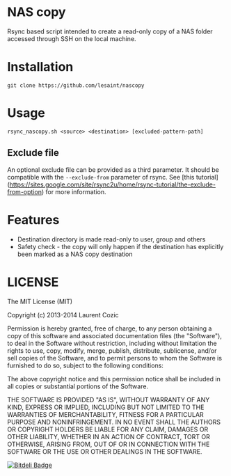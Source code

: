 # NAS copy

Rsync based script intended to create a read-only copy of a NAS folder accessed through SSH on the local machine.

# Installation

	git clone https://github.com/lesaint/nascopy

# Usage

	rsync_nascopy.sh <source> <destination> [excluded-pattern-path]

## Exclude file

An optional exclude file can be provided as a third parameter. It should be compatible with the `--exclude-from` parameter of rsync. See [this tutorial] (https://sites.google.com/site/rsync2u/home/rsync-tutorial/the-exclude-from-option) for more information.

# Features

* Destination directory is made read-only to user, group and others
* Safety check - the copy will only happen if the destination has explicitly been marked as a NAS copy destination

# LICENSE

The MIT License (MIT)

Copyright (c) 2013-2014 Laurent Cozic

Permission is hereby granted, free of charge, to any person obtaining a copy
of this software and associated documentation files (the "Software"), to deal
in the Software without restriction, including without limitation the rights
to use, copy, modify, merge, publish, distribute, sublicense, and/or sell
copies of the Software, and to permit persons to whom the Software is
furnished to do so, subject to the following conditions:

The above copyright notice and this permission notice shall be included in
all copies or substantial portions of the Software.

THE SOFTWARE IS PROVIDED "AS IS", WITHOUT WARRANTY OF ANY KIND, EXPRESS OR
IMPLIED, INCLUDING BUT NOT LIMITED TO THE WARRANTIES OF MERCHANTABILITY,
FITNESS FOR A PARTICULAR PURPOSE AND NONINFRINGEMENT. IN NO EVENT SHALL THE
AUTHORS OR COPYRIGHT HOLDERS BE LIABLE FOR ANY CLAIM, DAMAGES OR OTHER
LIABILITY, WHETHER IN AN ACTION OF CONTRACT, TORT OR OTHERWISE, ARISING FROM,
OUT OF OR IN CONNECTION WITH THE SOFTWARE OR THE USE OR OTHER DEALINGS IN
THE SOFTWARE.

[![Bitdeli Badge](https://d2weczhvl823v0.cloudfront.net/laurent22/rsync-time-backup/trend.png)](https://bitdeli.com/free "Bitdeli Badge")
